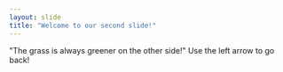 ```yaml
---
layout: slide
title: "Welcome to our second slide!"
---
```

"The grass is always greener on the other side!"
Use the left arrow to go back!
